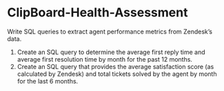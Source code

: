 # ClipBoard-Health-Assessment
Write SQL queries to extract agent performance metrics from Zendesk’s data. 

1.  Create an SQL query to determine the average first reply time and average first resolution time by month for the past 12 months. 
2.  Create an SQL query that provides the average satisfaction score (as calculated by Zendesk) and total tickets solved by the agent by month for the last 6 months.



